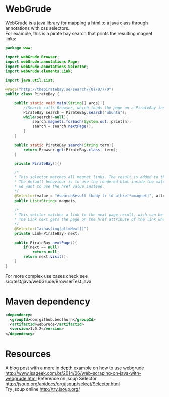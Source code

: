 WebGrude
=========

WebGrude is a java library for mapping a html to a java class through annotations with css selectors.  
For example, this is a pirate bay search that prints the resulting magnet links:

```java
package www;

import webGrude.Browser;
import webGrude.annotations.Page;
import webGrude.annotations.Selector;
import webGrude.elements.Link;

import java.util.List;

@Page("http://thepiratebay.se/search/{0}/0/7/0")
public class PirateBay {

    public static void main(String[] args) {
        //Search calls Browser, which loads the page on a PirateBay instance
        PirateBay search = PirateBay.search("ubuntu");
        while(search!=null){
        	search.magnets.forEach(System.out::println);
        	search = search.nextPage();
        }
    }

    public static PirateBay search(String term){
        return Browser.get(PirateBay.class, term);
    }

    private PirateBay(){}

    /*
    * This selector matches all magnet links. The result is added to this String list.
    * The default behaviour is to use the rendered html inside the matched tag, but here
    * we want to use the href value instead.
    */
    @Selector(value = "#searchResult tbody tr td a[href*=magnet]", attr = "href")
    public List<String> magnets;
    
    /*
    * This selctor matches a link to the next page result, wich can be mapped to a PirateBay instance.
    * The Link next gets the page on the href attribute of the link when method visit is called.
    */
    @Selector("a:has(img[alt=Next])")
    private Link<PirateBay> next;
    
    public PirateBay nextPage(){
    	if(next == null)
    		return null;
    	return next.visit();
    }
}
```

For more complex use cases check see src/test/java/webGrude/BrowserTest.java

Maven dependency
=========

```xml
<dependency>
  <groupId>com.github.beothorn</groupId>
  <artifactId>webGrude</artifactId>
  <version>1.0.2</version>
</dependency>
```

Resources
=========

A blog post with a more in depth example on how to use webgrude http://www.isageek.com.br/2014/06/web-scraping-on-java-with-webgrude.html
Reference on jsoup Selector http://jsoup.org/apidocs/org/jsoup/select/Selector.html  
Try jsoup online http://try.jsoup.org/
